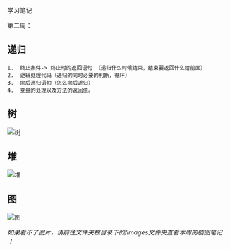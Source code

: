 学习笔记

第二周：

## 递归	

 	1.  终止条件-> 终止时的返回语句 （递归什么时候结束，结束要返回什么给前面）
 	2.  逻辑处理代码（递归的同时必要的判断，循环）
 	3.  向后递归语句（怎么向后递归）
 	4.  变量的处理以及方法的返回值。



## 树

![树](images/树.png)



## 堆

![堆](images/堆.png)

## 图

![图](images/图.png)

*如果看不了图片，请前往文件夹根目录下的/images文件夹查看本周的脑图笔记 ！*



